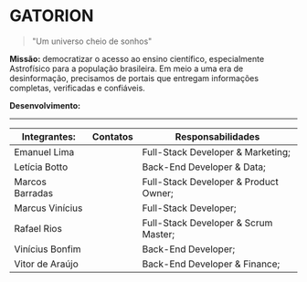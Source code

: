 # GATORION

> "Um universo cheio de sonhos"

**Missão:** democratizar o acesso ao ensino científico, especialmente Astrofísico para a população brasileira. Em meio a uma era de desinformação, precisamos de portais que entregam informações completas, verificadas e confiáveis.

**Desenvolvimento:**
***
| Integrantes: | Contatos | Responsabilidades 
|------------------|----------| --------|
| Emanuel Lima | | Full-Stack Developer & Marketing;
| Letícia Botto | |  Back-End Developer & Data;
| Marcos Barradas | | Full-Stack Developer & Product Owner;
| Marcus Vinícius | |  Full-Stack Developer;
| Rafael Rios | | Full-Stack Developer & Scrum Master;
| Vinícius Bonfim | | Back-End Developer;
| Vitor de Araújo | | Back-End Developer & Finance;